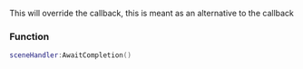 This will override the callback, this is meant as an alternative to the callback

### Function
```lua
sceneHandler:AwaitCompletion()
```
